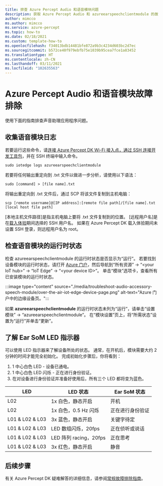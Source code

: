 ```yaml
---
title: 排查 Azure Percept Audio 和语音模块问题
description: 获取 Azure Percept Audio 和 azureearspeechclientmodule 的故障排除提示
author: mimcco
ms.author: mimcco
ms.service: azure-percept
ms.topic: how-to
ms.date: 02/18/2021
ms.custom: template-how-to
ms.openlocfilehash: f34013bdb14481bfe872a9b3c4234d603bc2d7ec
ms.sourcegitcommit: b572ce40f979ebfb75e1039b95cea7fce1a83452
ms.translationtype: HT
ms.contentlocale: zh-CN
ms.lasthandoff: 03/11/2021
ms.locfileid: "102635563"
---
```

# <a name="azure-percept-audio-and-speech-module-troubleshooting"></a>Azure Percept Audio 和语音模块故障排除

使用下面的指南排查声音助理应用程序问题。

## <a name="collecting-speech-module-logs"></a>收集语音模块日志

若要运行这些命令，请[连接 Azure Percept DK Wi-Fi 接入点，通过 SSH 连接开发工具包](./how-to-ssh-into-percept-dk.md)，并在 SSH 终端中输入命令。

```console
sudo iotedge logs azureearspeechclientmodule
```

若要将任何输出重定向到 .txt 文件以做进一步分析，请使用以下语法：

```console
sudo [command] > [file name].txt
```

将输出重定向到 .txt 文件后，通过 SCP 将该文件复制到主机电脑：

```console
scp [remote username]@[IP address]:[remote file path]/[file name].txt [local host file path]
```

[本地主机文件路径]是指主机电脑上要将 .txt 文件复制到的位置。 [远程用户名]是在[载入体验](./quickstart-percept-dk-set-up.md)期间选择的 SSH 用户名。 如果在 Azure Percept DK 载入体验期间未设置 SSH 登录，则远程用户名为 root。

## <a name="checking-runtime-status-of-the-speech-module"></a>检查语音模块的运行时状态

检查 azureearspeechclientmodule 的运行时状态是否显示为“运行”。 若要找到设备模块的运行时状态，请打开 [Azure 门户](https://portal.azure.com/)，然后导航到“所有资源” -> “\<your IoT hub>” -> “IoT Edge” -> “\<your device ID>”。 单击“模块”选项卡，查看所有已安装模块的运行时状态。

:::image type="content" source="./media/troubleshoot-audio-accessory-speech-module/over-the-air-iot-edge-device-page.png" alt-text="Azure 门户中的边缘设备页。":::

如果 **azureearspeechclientmodule** 的运行时状态未列为“运行”，请单击“设置模块” -> “azureearspeechclientmodule”。 在“模块设置”页上，将“所需状态”设置为“运行”并单击“更新”。

## <a name="understanding-ear-som-led-indicators"></a>了解 Ear SoM LED 指示器

可以使用 LED 指示器来了解设备所处的状态。 通常，在开机后，模块需要大约 2 分钟的时间才能完全初始化。 完成初始化步骤后，你将看到：

1. 1 中心白色 LED - 设备已通电。
2. 1 中心白色 LED 闪烁 - 正在进行身份验证。
3. 在对设备进行身份验证并准备好使用后，所有三个 LED 都将变为蓝色。

|LED|LED 状态|Ear SoM 状态|
|---|---------|--------------|
|L02|1x 白色，静态开启|开机 |
|L02|1x 白色，0.5 Hz 闪烁|正在进行身份验证 |
|L01 & L02 & L03|3x 蓝色，静态开启|关键字待定|
|L01 & L02 & L03|LED 数组闪烁，20fps |正在侦听或说话|
|L01 & L02 & L03|LED 阵列 racing，20fps|正在思考|
|L01 & L02 & L03|3x 红色，静态开启 |静音|

## <a name="next-steps"></a>后续步骤

有关 Azure Percept DK 疑难解答的详细信息，请参阅[常规故障排除指南](./troubleshoot-dev-kit.md)。
